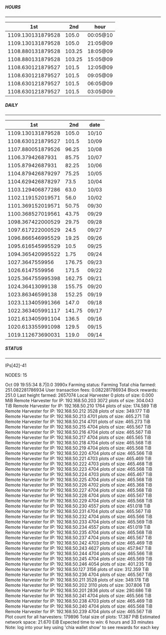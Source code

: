 ##### HOURS
-------

| 1st | 2nd | hour |
|---|----|-----|
|1109.130131879528 | 105.0 | 00:05@10 |
|1109.130131879528 | 105.0 | 21:05@09 |
|1108.880131879528 | 103.25 | 18:05@09 |
|1108.880131879528 | 103.25 | 15:05@09 |
|1108.630121879527 | 101.5 | 12:05@09 |
|1108.630121879527 | 101.5 | 09:05@09 |
|1108.630121879527 | 101.5 | 06:05@09 |
|1108.630121879527 | 101.5 | 03:05@09 |

##### DAILY
-------

| 1st | 2nd | date |
|---|----|-----|
|1109.130131879528 | 105.0 | 10/10 |
|1108.630121879527 | 101.5 | 10/09 |
|1107.880051879526 | 96.25 | 10/08 |
|1106.37942687931 | 85.75 | 10/07 |
|1105.87942687931 | 82.25 | 10/06 |
|1104.879426879297 | 75.25 | 10/05 |
|1104.629426878297 | 73.5 | 10/04 |
|1103.129406877286 | 63.0 | 10/03 |
|1102.119152019571 | 56.0 | 10/02 |
|1101.369152019571 | 50.75 | 09/30 |
|1100.368527019561 | 43.75 | 09/29 |
|1098.367422000529 | 29.75 | 09/28 |
|1097.617222000529 | 24.5 | 09/27 |
|1096.866546995529 | 19.25 | 09/26 |
|1095.616545995529 | 10.5 | 09/25 |
|1094.365420995522 | 1.75 | 09/24 |
|1027.3647559956 | 176.75 | 09/23 |
|1026.6147559956 | 171.5 | 09/22 |
|1025.364755995398 | 162.75 | 09/21 |
|1024.36413099138 | 155.75 | 09/20 |
|1023.86346599138 | 152.25 | 09/19 |
|1023.113405991366 | 147.0 | 09/18 |
|1022.363405991117 | 141.75 | 09/17 |
|1021.613405991104 | 136.5 | 09/16 |
|1020.613355991098 | 129.5 | 09/15 |
|1019.112673690031 | 119.0 | 09/14 |


##### STATUS
-------

IPs[42]-41

NODES: 15

Oct 09 19:55:34 8.7|0.0
3990x
Farming status: Farming
Total chia farmed: 251.082281786934
User transaction fees: 0.082281786934
Block rewards: 251.0
Last height farmed: 2657074
Local Harvester
   0 plots of size: 0.000 MiB
Remote Harvester for IP: 192.168.50.203
   3072 plots of size: 304.043 TiB
Remote Harvester for IP: 192.168.50.210
   1764 plots of size: 174.589 TiB
Remote Harvester for IP: 192.168.50.212
   3528 plots of size: 349.177 TiB
Remote Harvester for IP: 192.168.50.213
   4701 plots of size: 465.271 TiB
Remote Harvester for IP: 192.168.50.214
   4701 plots of size: 465.273 TiB
Remote Harvester for IP: 192.168.50.215
   4704 plots of size: 465.567 TiB
Remote Harvester for IP: 192.168.50.216
   4704 plots of size: 465.567 TiB
Remote Harvester for IP: 192.168.50.217
   4704 plots of size: 465.565 TiB
Remote Harvester for IP: 192.168.50.218
   4704 plots of size: 465.568 TiB
Remote Harvester for IP: 192.168.50.219
   4704 plots of size: 465.568 TiB
Remote Harvester for IP: 192.168.50.220
   4704 plots of size: 465.566 TiB
Remote Harvester for IP: 192.168.50.221
   4703 plots of size: 465.469 TiB
Remote Harvester for IP: 192.168.50.222
   4703 plots of size: 465.468 TiB
Remote Harvester for IP: 192.168.50.223
   4704 plots of size: 465.568 TiB
Remote Harvester for IP: 192.168.50.224
   4703 plots of size: 465.467 TiB
Remote Harvester for IP: 192.168.50.225
   4704 plots of size: 465.568 TiB
Remote Harvester for IP: 192.168.50.226
   4702 plots of size: 465.368 TiB
Remote Harvester for IP: 192.168.50.227
   4704 plots of size: 465.568 TiB
Remote Harvester for IP: 192.168.50.228
   4704 plots of size: 465.567 TiB
Remote Harvester for IP: 192.168.50.229
   4704 plots of size: 465.568 TiB
Remote Harvester for IP: 192.168.50.230
   4557 plots of size: 451.018 TiB
Remote Harvester for IP: 192.168.50.231
   4704 plots of size: 465.567 TiB
Remote Harvester for IP: 192.168.50.232
   4704 plots of size: 465.566 TiB
Remote Harvester for IP: 192.168.50.233
   4704 plots of size: 465.569 TiB
Remote Harvester for IP: 192.168.50.234
   4557 plots of size: 451.019 TiB
Remote Harvester for IP: 192.168.50.235
   4704 plots of size: 465.568 TiB
Remote Harvester for IP: 192.168.50.237
   4704 plots of size: 465.567 TiB
Remote Harvester for IP: 192.168.50.242
   4703 plots of size: 465.469 TiB
Remote Harvester for IP: 192.168.50.243
   4627 plots of size: 457.947 TiB
Remote Harvester for IP: 192.168.50.244
   4704 plots of size: 465.566 TiB
Remote Harvester for IP: 192.168.50.245
   4704 plots of size: 465.569 TiB
Remote Harvester for IP: 192.168.50.246
   4054 plots of size: 401.235 TiB
Remote Harvester for IP: 192.168.50.127
   3156 plots of size: 312.359 TiB
Remote Harvester for IP: 192.168.50.236
   4704 plots of size: 465.567 TiB
Remote Harvester for IP: 192.168.50.211
   3528 plots of size: 349.178 TiB
Remote Harvester for IP: 192.168.50.202
   3110 plots of size: 307.806 TiB
Remote Harvester for IP: 192.168.50.201
   2836 plots of size: 280.686 TiB
Remote Harvester for IP: 192.168.50.241
   4704 plots of size: 465.566 TiB
Remote Harvester for IP: 192.168.50.238
   4703 plots of size: 465.469 TiB
Remote Harvester for IP: 192.168.50.240
   4704 plots of size: 465.568 TiB
Remote Harvester for IP: 192.168.50.239
   4704 plots of size: 465.567 TiB
Plot count for all harvesters: 179896
Total size of plots: 17.387 PiB
Estimated network space: 21.670 EiB
Expected time to win: 6 hours and 33 minutes
Note: log into your key using 'chia wallet show' to see rewards for each key

